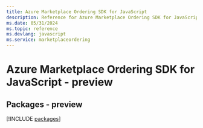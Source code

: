 ```yaml
---
title: Azure Marketplace Ordering SDK for JavaScript
description: Reference for Azure Marketplace Ordering SDK for JavaScript
ms.date: 05/31/2024
ms.topic: reference
ms.devlang: javascript
ms.service: marketplaceordering
---
```

# Azure Marketplace Ordering SDK for JavaScript - preview
## Packages - preview
[!INCLUDE [packages](marketplace-ordering-index.md)]